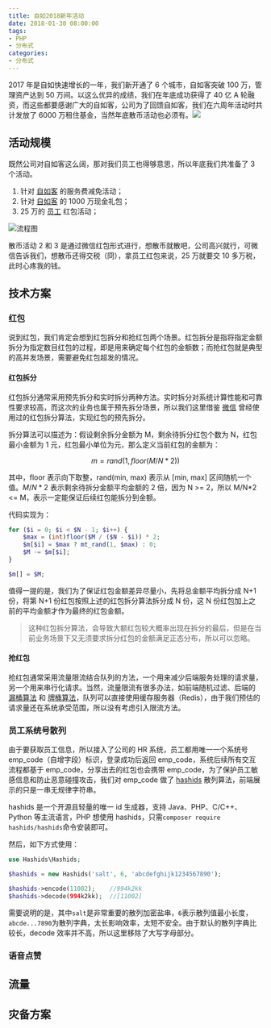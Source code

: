 ```yaml
---
title: 自如2018新年活动
date: 2018-01-30 08:00:00
tags:
- PHP
- 分布式
categories:
- 分布式
---
```


2017 年是自如快速增长的一年，我们新开通了 6 个城市，自如客突破 100 万，管理资产达到 50 万间。以这么优异的成绩，我们在年底成功获得了 40 亿 A 轮融资，而这些都要感谢广大的自如客，公司为了回馈自如客，我们在六周年活动时共计发放了 6000 万租住基金，当然年底散币活动也必须有。![](https://img.fanhaobai.com/2018/01/new-year-activity-2018/a3f34d9b-55cd-4931-8557-63f9b6767a79.jpg)<!--more-->

## 活动规模

既然公司对自如客这么阔，那对我们员工也得够意思，所以年底我们共准备了 3 个活动。

1. 针对 [自如客]() 的服务费减免活动；
2. 针对 [自如客]() 的 1000 万现金礼包；
3. 25 万的 [员工]() 红包活动；

![流程图]()

散币活动 2 和 3 是通过微信红包形式进行，想散币就散吧，公司高兴就行，可微信告诉我们，想散币还得交税（冏），拿员工红包来说，25 万就要交 10 多万税，此时心疼我的钱。

## 技术方案

### 红包

说到红包，我们肯定会想到红包拆分和抢红包两个场景。红包拆分是指将指定金额拆分为指定数目红包的过程，即是用来确定每个红包的金额数；而抢红包就是典型的高并发场景，需要避免红包超发的情况。

#### 红包拆分

红包拆分通常采用预先拆分和实时拆分两种方法。实时拆分对系统计算性能和可靠性要求较高，而这次的业务也属于预先拆分场景，所以我们这里借鉴 [微信](https://www.zybuluo.com/yulin718/note/93148) 曾经使用过的红包拆分算法，实现红包的预先拆分。

拆分算法可以描述为：假设剩余拆分金额为 M，剩余待拆分红包个数为 N，红包最小金额为 1 元，红包最小单位为元，那么定义当前红包的金额为：

$$m = rand(1, floor(M/N*2))$$

其中，floor 表示向下取整，rand(min, max) 表示从 [min, max] 区间随机一个值。$M/N*2$ 表示剩余待拆分金额平均金额的 2 倍，因为 N >= 2，所以 M/N*2 <= M，表示一定能保证后续红包能拆分到金额。

代码实现为：

```PHP
for ($i = 0; $i < $N - 1; $i++) {
    $max = (int)floor($M / ($N - $i)) * 2;
    $m[$i] = $max ? mt_rand(1, $max) : 0;
    $M -= $m[$i];
}

$m[] = $M;
```

值得一提的是，我们为了保证红包金额差异尽量小，先将总金额平均拆分成 N+1 份，将第 N+1 份红包按照上述的红包拆分算法拆分成 N 份，这 N 份红包加上之前的平均金额才作为最终的红包金额。

> 这种红包拆分算法，会导致大额红包较大概率出现在拆分的最后，但是在当前业务场景下又无须要求拆分红包的金额满足正态分布，所以可以忽略。

#### 抢红包

抢红包通常采用流量限流结合队列的方法，一个用来减少后端服务处理的请求量，另一个用来串行化请求。当然，流量限流有很多办法，如前端随机过滤、后端的 [漏桶算法](https://www.cnblogs.com/shanyou/p/4280546.html) 和 [牌桶算法](https://www.cnblogs.com/shanyou/p/4280546.html)，队列可以直接使用缓存服务器（Redis），由于我们预估的请求量还在系统承受范围，所以没有考虑引入限流方法。




### 员工系统号散列

由于要获取员工信息，所以接入了公司的 HR 系统，员工都用唯一一个系统号 emp_code（自增字段）标识，登录成功后返回 emp_code，系统后续所有交互流程都基于 emp_code，分享出去的红包也会携带 emp_code，为了保护员工敏感信息和防止恶意碰撞攻击，我们对 emp_code 做了 [hashids](http://hashids.org/php/) 散列算法，前端展示的只是一串无规律字符串。

hashids 是一个开源且轻量的唯一 id 生成器，支持 Java、PHP、C/C++、Python 等主流语言，PHP 想使用 hashids，只需`composer require hashids/hashids`命令安装即可。

然后，如下方式使用：

```PHP
use Hashids\Hashids;

$hashids = new Hashids('salt', 6, 'abcdefghijk1234567890');

$hashids->encode(11002);    //994k2kk
$hashids->decode(994k2kk);  //[11002]
```

需要说明的是，其中`salt`是非常重要的散列加密盐串，`6`表示散列值最小长度，`abcde...7890`为散列字典，太长影响效率，太短不安全。由于默认的散列字典比较长，decode 效率并不高，所以这里移除了大写字母部分。

### 语音点赞



## 流量



## 灾备方案


